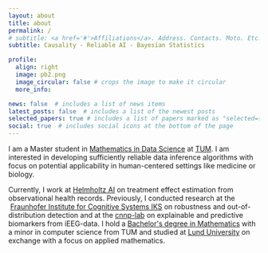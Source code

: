```yaml
---
layout: about
title: about
permalink: /
# subtitle: <a href='#'>Affiliations</a>. Address. Contacts. Moto. Etc.
subtitle: Causality - Reliable AI - Bayesian Statistics

profile:
  align: right
  image: pb2.png
  image_circular: false # crops the image to make it circular
  more_info:

news: false  # includes a list of news items
latest_posts: false  # includes a list of the newest posts
selected_papers: true # includes a list of papers marked as "selected={true}"
social: true  # includes social icons at the bottom of the page
---
```


I am a Master student in [Mathematics in Data Science](https://www.tum.de/en/studies/degree-programs/detail/mathematics-in-data-science-master-of-science-msc) at [TUM](https://www.tum.de). I am interested in developing sufficiently reliable data inference algorithms with focus on potential applicability in human-centered settings like medicine or biology.

<!-- Previously, I have worked at [Helmholtz AI](https://www.helmholtz.ai/) on treatment effect estimation from observational health records, at the [Fraunhofer Institute for Cognitive Systems IKS](https://www.iks.fraunhofer.de/) on robustness and out-of-distribution detection, and at the [cnnp-lab](https://sites.google.com/view/cnnp-lab/) on explainable and predictive biomarkers from iEEG-data.  -->
Currently, I work at [Helmholtz AI](https://www.helmholtz.ai/) on treatment effect estimation from observational health records. Previously, I conducted research at the  [Fraunhofer Institute for Cognitive Systems IKS](https://www.iks.fraunhofer.de/) on robustness and out-of-distribution detection and at the [cnnp-lab](https://sites.google.com/view/cnnp-lab/) on explainable and predictive biomarkers from iEEG-data.
I hold a [Bachelor's degree in Mathematics](https://www.cit.tum.de/cit/studium/studiengaenge/bachelor-mathematik/) with a minor in computer science from TUM and studied at [Lund University](https://www.lunduniversity.lu.se/) on exchange with a focus on applied mathematics.